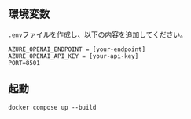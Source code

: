 ## 環境変数
`.env`ファイルを作成し、以下の内容を追加してください。
```
AZURE_OPENAI_ENDPOINT = [your-endpoint]
AZURE_OPENAI_API_KEY = [your-api-key]
PORT=8501
```

## 起動
```
docker compose up --build
```